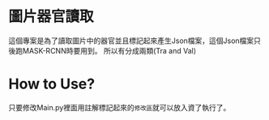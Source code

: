 # 圖片器官讀取
這個專案是為了讀取圖片中的器官並且標記起來產生Json檔案，這個Json檔案只後跑MASK-RCNN時要用到。
所以有分成兩類(Tra and Val)

# How to Use? 
只要修改Main.py裡面用註解標記起來的`修改區`就可以放入資了執行了。
